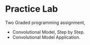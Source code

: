 # Practice Lab

Two Graded programming assignment,

* Convolutional Model, Step by Step.
* Convolutional Model Application.

